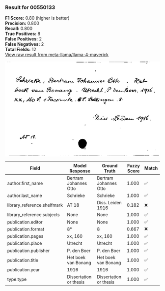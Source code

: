 ### Result for 00550133
**F1 Score:** 0.80 (higher is better)<br>**Precision:** 0.800<br>**Recall:** 0.800<br>**True Positives:** 8<br>**False Positives:** 2<br>**False Negatives:** 2<br>**Total Fields:** 12<br>[View raw result from meta-llama/llama-4-maverick](https://github.com/RISE-UNIBAS/humanities_data_benchmark/blob/main/results/2025-10-17/T0252/request_T0252_00550133.json)

<img src="https://github.com/RISE-UNIBAS/humanities_data_benchmark/blob/main/benchmarks/zettelkatalog/images/00550133.jpg?raw=true" alt="00550133" width="600px">

| Field | Model Response | Ground Truth | Fuzzy Score | Match |
|-------|----------------|--------------|-------------|-------|
| author.first_name | Bertram Johannes Otto | Bertram Johannes Otto | 1.000 | ✅ |
| author.last_name | Schrieke | Schrieke | 1.000 | ✅ |
| library_reference.shelfmark | AT 18 | Diss. Leiden 1916 | 0.182 | ❌ |
| library_reference.subjects | None | None | 1.000 | ✅ |
| publication.editor | None | None | 1.000 | ✅ |
| publication.format | 8° | 8 | 0.667 | ❌ |
| publication.pages | xx, 160 | xx, 160 | 1.000 | ✅ |
| publication.place | Utrecht | Utrecht | 1.000 | ✅ |
| publication.publisher | P. den Boer | P. den Boer | 1.000 | ✅ |
| publication.title | Het boek van Bonang | Het boek van Bonang | 1.000 | ✅ |
| publication.year | 1916 | 1916 | 1.000 | ✅ |
| type.type | Dissertation or thesis | Dissertation or thesis | 1.000 | ✅ |

